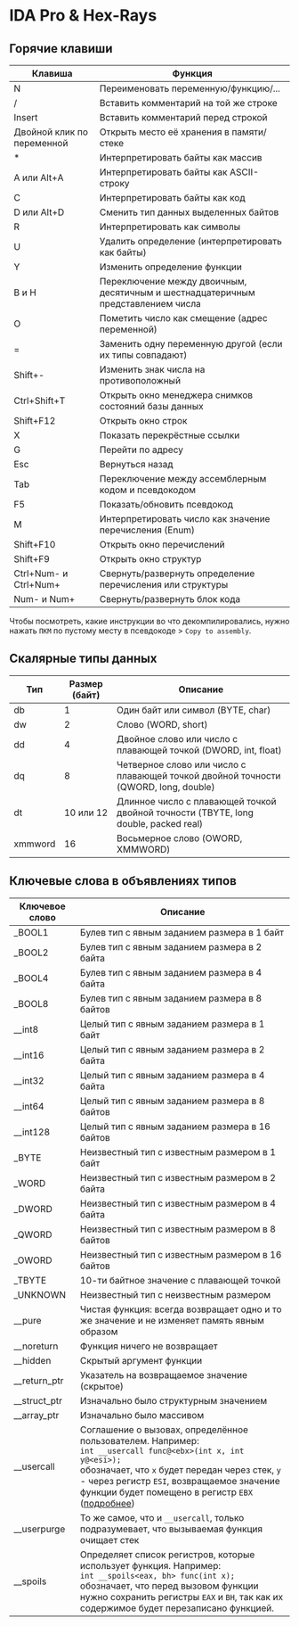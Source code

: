 # IDA Pro & Hex-Rays

## Горячие клавиши

| Клавиша                    | Функция                                                      |
| -------------------------- | ------------------------------------------------------------ |
| N                          | Переименовать переменную/функцию/...                         |
| /                          | Вставить комментарий на той же строке                        |
| Insert                     | Вставить комментарий перед строкой                           |
| Двойной клик по переменной | Открыть место её хранения в памяти/стеке                     |
| *                          | Интерпретировать байты как массив                            |
| A или Alt+A                | Интерпретировать байты как ASCII-строку                      |
| C                          | Интерпретировать байты как код                               |
| D или Alt+D                | Сменить тип данных выделенных байтов                         |
| R                          | Интерпретировать как символы                                 |
| U                          | Удалить определение (интерпретировать как байты)             |
| Y                          | Изменить определение функции                                 |
| B и H                      | Переключение между двоичным, десятичным и шестнадцатеричным представлением числа |
| O                          | Пометить число как смещение (адрес переменной)               |
| =                          | Заменить одну переменную другой (если их типы совпадают)     |
| Shift+-                    | Изменить знак числа на противоположный                       |
| Ctrl+Shift+T               | Открыть окно менеджера снимков состояний базы данных         |
| Shift+F12                  | Открыть окно строк                                           |
| X                          | Показать перекрёстные ссылки                                 |
| G                          | Перейти по адресу                                            |
| Esc                        | Вернуться назад                                              |
| Tab                        | Переключение между ассемблерным кодом и псевдокодом          |
| F5                         | Показать/обновить псевдокод                                  |
| M                          | Интерпретировать число как значение перечисления (Enum)      |
| Shift+F10                  | Открыть окно перечислений                                    |
| Shift+F9                   | Открыть окно структур                                        |
| Ctrl+Num- и Ctrl+Num+      | Свернуть/развернуть определение перечисления или структуры   |
| Num- и Num+                | Свернуть/развернуть блок кода                                |

Чтобы посмотреть, какие инструкции во что декомпилировались, нужно нажать `ПКМ` по пустому месту в псевдокоде > `Copy to assembly`.



## Скалярные типы данных

| Тип     | Размер (байт) | Описание                                                     |
| ------- | ------------- | ------------------------------------------------------------ |
| db      | 1             | Один байт или символ (BYTE, char)                            |
| dw      | 2             | Слово (WORD, short)                                          |
| dd      | 4             | Двойное слово или число с плавающей точкой (DWORD, int, float) |
| dq      | 8             | Четверное слово или число с плавающей точкой двойной точности (QWORD, long, double) |
| dt      | 10 или 12     | Длинное число с плавающей точкой двойной точности (TBYTE, long double, packed real) |
| xmmword | 16            | Восьмерное слово (OWORD, XMMWORD)                            |



## Ключевые слова в объявлениях типов

| Ключевое слово | Описание                                                     |
| -------------- | ------------------------------------------------------------ |
| _BOOL1         | Булев тип с явным заданием размера в 1 байт                  |
| _BOOL2         | Булев тип с явным заданием размера в 2 байта                 |
| _BOOL4         | Булев тип с явным заданием размера в 4 байта                 |
| _BOOL8         | Булев тип с явным заданием размера в 8 байтов                |
| __int8         | Целый тип с явным заданием размера в 1 байт                  |
| __int16        | Целый тип с явным заданием размера в 2 байта                 |
| __int32        | Целый тип с явным заданием размера в 4 байта                 |
| __int64        | Целый тип с явным заданием размера в 8 байтов                |
| __int128       | Целый тип с явным заданием размера в 16 байтов               |
| _BYTE          | Неизвестный тип с известным размером в 1 байт                |
| _WORD          | Неизвестный тип с известным размером в 2 байта               |
| _DWORD         | Неизвестный тип с известным размером в 4 байта               |
| _QWORD         | Неизвестный тип с известным размером в 8 байтов              |
| _OWORD         | Неизвестный тип с известным размером в 16 байтов             |
| _TBYTE         | 10-ти байтное значение с плавающей точкой                    |
| _UNKNOWN       | Неизвестный тип с неизвестным размером                       |
| __pure         | Чистая функция: всегда возвращает одно и то же значение и не изменяет память явным образом |
| __noreturn     | Функция ничего не возвращает                                 |
| __hidden       | Скрытый аргумент функции                                     |
| __return_ptr   | Указатель на возвращаемое значение (скрытое)                 |
| __struct_ptr   | Изначально было структурным значением                        |
| __array_ptr    | Изначально было массивом                                     |
| __usercall     | Соглашение о вызовах, определённое пользователем. Например:<br /> `int __usercall func@<ebx>(int x, int y@<esi>);`<br />обозначает, что `x` будет передан через стек, `y` - через регистр `ESI`, возвращаемое значение функции будет помещено в регистр `EBX ` ([подробнее](https://www.hex-rays.com/products/ida/support/idadoc/1361.shtml)) |
| __userpurge    | То же самое, что и `__usercall`, только подразумевает, что вызываемая функция очищает стек |
| __spoils       | Определяет список регистров, которые использует функция. Например:<br />`int __spoils<eax, bh> func(int x);`<br />обозначает, что перед вызовом функции нужно сохранить регистры `EAX` и `BH`, так как их содержимое будет перезаписано функцией. |

